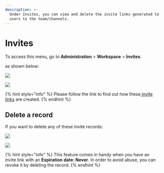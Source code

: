 ```yaml
---
description: >-
  Under Invites, you can view and delete the invite links generated to invite
  users to the team/channels.
---
```


# Invites

To access this menu, go to **Administration** > **Workspace** > **Invites**.

as shown below:

![](<../../.gitbook/assets/2021-11-20\_23-29-48 (1) (1) (1) (1) (12) (10) (1) (1) (1) (11).png>)

![](<../../.gitbook/assets/image (349) (1) (1) (1) (1).png>)

{% hint style="info" %}
Please follow the link to find out how these[ invite links](https://docs.rocket.chat/guides/user-guides/teams/teams-members#invite-link) are created.
{% endhint %}

## Delete a record

If you want to delete any of these invite records:

![](<../../.gitbook/assets/image (410) (1).png>)

![](<../../.gitbook/assets/image (405) (1) (1) (1).png>)

{% hint style="info" %}
This feature comes in handy when you have an invite link with an **Expiration** **date: Never**. In order to avoid abuse, you can revoke it by deleting the record.
{% endhint %}
